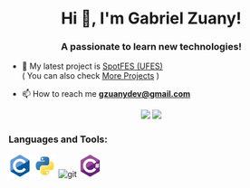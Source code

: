 <h1 align="center">Hi 👋, I'm Gabriel Zuany!</h1>
<h3 align="center">A passionate to learn new technologies!</h3>


- 🔭 My latest project is [SpotFES (UFES)](https://github.com/GabrielZuany/SpotFES)<br>( You can also check [More Projects](https://github.com/GabrielZuany/Projects) )

- 📫 How to reach me **gzuanydev@gmail.com**

<div align="center">
<img height="180em" src="https://github-readme-stats.vercel.app/api/top-langs/?username=GabrielZuany&layout=compact&langs_count=7&theme=dracula"/>
<img height="180em" src="https://github-readme-stats.vercel.app/api?username=GabrielZuany&show_icons=true&theme=dracula&include_all_commits=true&count_private=true"/>
</div>


<h3 align="left">Languages and Tools:</h3>
<p align="left">
  
 <img src="https://raw.githubusercontent.com/devicons/devicon/master/icons/c/c-original.svg" alt="c" width="40" height="40"/>
<img src="https://raw.githubusercontent.com/devicons/devicon/master/icons/python/python-original.svg" alt="python" width="40" height="40"/> 
 <img src="https://www.vectorlogo.zone/logos/git-scm/git-scm-icon.svg" alt="git" width="40" height="40"/>
<img alt="Csharp" height="40" width="40" src="https://raw.githubusercontent.com/devicons/devicon/master/icons/csharp/csharp-original.svg">

</p>

